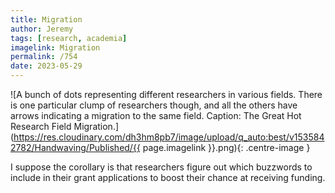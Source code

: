 ```yaml
---
title: Migration
author: Jeremy
tags: [research, academia]
imagelink: Migration
permalink: /754
date: 2023-05-29
---
```


![A bunch of dots representing different researchers in various fields. There is one particular clump of researchers though, and all the others have arrows indicating a migration to the same field. Caption: The Great Hot Research Field Migration.](https://res.cloudinary.com/dh3hm8pb7/image/upload/q_auto:best/v1535842782/Handwaving/Published/{{ page.imagelink }}.png){: .centre-image }

I suppose the corollary is that researchers figure out which buzzwords to include in their grant applications to boost their chance at receiving funding.
